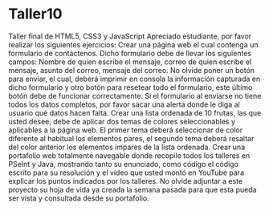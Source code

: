 # Taller10
 Taller final de HTML5, CSS3 y JavaScript Apreciado estudiante, por favor realizar los siguientes ejercicios:  Crear una página web el cual contenga un formulario de contáctenos. Dicho formulario debe de llevar los siguientes campos: Nombre de quien escribe el mensaje, correo de quien escribe el mensaje, asunto del correo, mensaje del correo. No olvide poner un botón para enviar, el cual, deberá imprimir en consola la información capturada en dicho formulario y otro botón para resetear todo el formulario, este último botón debe de funcionar correctamente. Si el formulario al enviarse no tiene todos los datos completos, por favor sacar una alerta donde le diga al usuario qué datos hacen falta. Crear una lista ordenada de 10 frutas, las que usted desee, debe de aplicar dos temas de colores seleccionables y aplicables a la página web. El primer tema deberá seleccionar de color diferente al habitual los elementos pares, el segundo tema deberá resaltar del color anterior los elementos impares de la lista ordenada. Crear una portafolio web totalmente navegable donde recopile todos los talleres en PSeInt y Java, mostrando tanto su enunciado, como código el código escrito para su resolución y el vídeo que usted montó en YouTube para explicar los puntos indicados por los talleres. No olvide adjuntar a este proyecto su hoja de vida ya creada la semana pasada para que esta pueda ser vista y consultada desde su portafolio.
